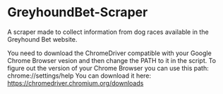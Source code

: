 # GreyhoundBet-Scraper
A scraper made to collect information from dog races available in the Greyhound Bet website.

You  need to download the ChromeDriver compatible with your Google Chrome Browser vesion and then change the PATH to it in the script.
To figure out the version of your Chrome Browser you can use this path: chrome://settings/help 
You can download it here: https://chromedriver.chromium.org/downloads
